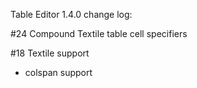 Table Editor 1.4.0 change log:

#24	Compound Textile table cell specifiers

#18 Textile support
- colspan support
